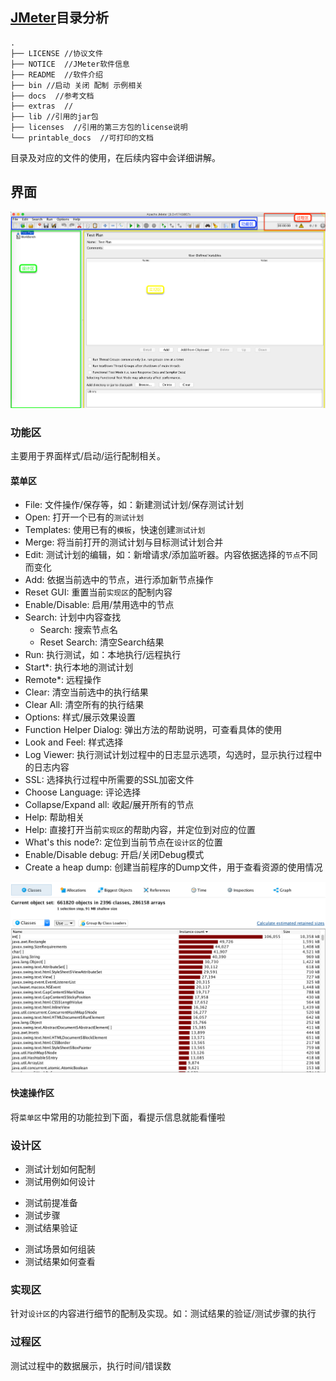## [JMeter](http://jmeter.apache.org/)目录分析

```
.
├── LICENSE //协议文件
├── NOTICE  //JMeter软件信息
├── README  //软件介绍
├── bin //启动 关闭 配制 示例相关
├── docs  //参考文档
├── extras  //
├── lib //引用的jar包
├── licenses  //引用的第三方包的license说明
└── printable_docs  //可打印的文档
```

目录及对应的文件的使用，在后续内容中会详细讲解。

## 界面

<img src='../img/JMeter-UI.png' href='../img/JMeter-UI.png'>

### 功能区
主要用于界面样式/启动/运行配制相关。

#### 菜单区

* File: 文件操作/保存等，如：新建测试计划/保存测试计划
 * Open: 打开一个已有的`测试计划`
 * Templates: 使用已有的`模板`，快速创建`测试计划`
 * Merge: 将当前打开的测试计划与目标测试计划合并
* Edit: 测试计划的编辑，如：新增请求/添加监听器。内容依据选择的`节点`不同而变化
 * Add: 依据当前选中的节点，进行添加新节点操作
 * Reset GUI: 重置当前`实现区`的配制内容
 * Enable/Disable: 启用/禁用选中的节点
* Search: 计划中内容查找
  * Search: 搜索节点名
  * Reset Search: 清空Search结果
* Run: 执行测试，如：本地执行/远程执行
 * Start*: 执行本地的测试计划
 * Remote*: 远程操作
 * Clear: 清空当前选中的执行结果
 * Clear All: 清空所有的执行结果
* Options: 样式/展示效果设置
 * Function Helper Dialog: 弹出方法的帮助说明，可查看具体的使用
 * Look and Feel: 样式选择
 * Log Viewer: 执行测试计划过程中的日志显示选项，勾选时，显示执行过程中的日志内容
 * SSL: 选择执行过程中所需要的SSL加密文件
 * Choose Language: 评论选择
 * Collapse/Expand all: 收起/展开所有的节点
* Help: 帮助相关
 * Help: 直接打开当前`实现区`的帮助内容，并定位到对应的位置
 * What's this node?: 定位到当前节点在`设计区`的位置
 * Enable/Disable debug: 开启/关闭Debug模式
 * Create a heap dump: 创建当前程序的Dump文件，用于查看资源的使用情况
 <img src='../img/HeapDump.png' align='center'>

#### 快速操作区

将`菜单区`中常用的功能拉到下面，看提示信息就能看懂啦

### 设计区
* 测试计划如何配制
* 测试用例如何设计
 - 测试前提准备
 - 测试步骤
 - 测试结果验证
* 测试场景如何组装
* 测试结果如何查看

### 实现区

针对`设计区`的内容进行细节的配制及实现。如：测试结果的验证/测试步骤的执行

### 过程区

测试过程中的数据展示，执行时间/错误数
